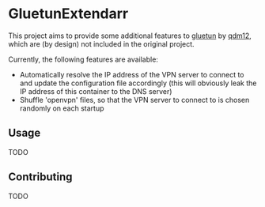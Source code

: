 # GluetunExtendarr

This project aims to provide some additional features to [gluetun](https://github.com/qdm12/gluetun) by [qdm12](qmc12), which are (by design) not included in the original project.

Currently, the following features are available:

- Automatically resolve the IP address of the VPN server to connect to and update the configuration file accordingly (this will obviously leak the IP address of this container to the DNS server)
- Shuffle 'openvpn' files, so that the VPN server to connect to is chosen randomly on each startup

## Usage

TODO

## Contributing

TODO
